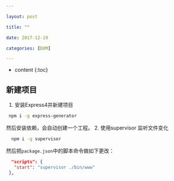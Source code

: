 ```yaml
---

layout: post

title: ""

date: 2017-12-19

categories: [DOM]

---
```


* content
{:toc}

## 新建项目
1. 安装Express4并新建项目
```bash
 npm i -g express-generator
```
然后安装依赖，会自动创建一个工程。
2. 使用supervisor 监听文件变化
```bash
  npm i -g supervisor
```
 然后把``package.json``中的脚本命令做如下更改：
 ```json
   "scripts": {
    "start": "supervisor ./bin/www"
  },
 ```
